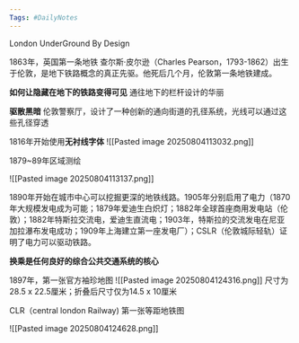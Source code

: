 ```yaml
---
Tags: #DailyNotes 
---
```



London UnderGround By Design


1863年，英国第一条地铁
查尔斯·皮尔逊（Charles Pearson，1793-1862）出生于伦敦，是地下铁路概念的真正先驱。他死后几个月，伦敦第一条地铁建成。

**如何让隐藏在地下的铁路变得可见**
通往地下的栏杆设计的华丽

**驱散黑暗**
伦敦警察厅，设计了一种创新的通向街道的孔径系统，光线可以通过这些孔径穿透


1816年开始使用**无衬线字体**
![[Pasted image 20250804113032.png]]


1879~89年区域测绘

![[Pasted image 20250804113137.png]]


1890年开始在城市中心可以挖掘更深的地铁线路。1905年分别启用了电力（1870年大规模发电成为可能；1879年爱迪生白炽灯；1882年全球首座商用发电站（伦敦）；1882年特斯拉交流电，爱迪生直流电；1903年，特斯拉的交流发电在尼亚加拉瀑布发电成功；1909年上海建立第一座发电厂）；CSLR（伦敦城际轻轨）证明了电力可以驱动铁路。

**换乘是任何良好的综合公共交通系统的核心**


1897年，第一张官方袖珍地图
![[Pasted image 20250804124316.png]]
尺寸为28.5 x 22.5厘米；折叠后尺寸仅为14.5 x 10厘米


CLR（central london Railway) 第一张等距地铁图

![[Pasted image 20250804124628.png]]




